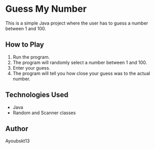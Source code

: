 # Guess My Number

This is a simple Java project where the user has to guess a number between 1 and 100.

## How to Play
1. Run the program.
2. The program will randomly select a number between 1 and 100.
3. Enter your guess.
4. The program will tell you how close your guess was to the actual number.

## Technologies Used
- Java
- Random and Scanner classes

## Author
Ayoubskt13
